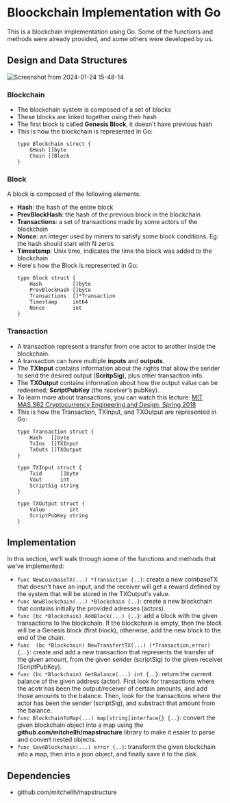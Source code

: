 # Bloockchain Implementation with Go
This is a blockchain implementation using Go. Some of the functions and methods were already provided, and some others were developed by us.

## Design and Data Structures
![Screenshot from 2024-01-24 15-48-14](https://github.com/waterflow80/Blockchain-with-Go/assets/82417779/c37d38f4-c02b-40ae-b0f3-8abeae566b7b)
### Blockchain
- The blockchain system is composed of a set of blocks
- These blocks are linked together using their hash
- The first block is called **Genesis Block**, it doesn't have previous hash
- This is how the blockchain is represented in Go:
  ```golang
  type Blockchain struct {
	  GHash []byte 
	  Chain []Block
  }
  ```
### Block
A block is composed of the following elements:
- **Hash**: the hash of the entire block
- **PrevBlockHash**: the hash of the previous block in the blockchain
- **Transactions**: a set of transactions made by some actors of the blockchain
- **Nonce**: an integer used by miners to satisfy some block conditions. Eg: the hash should start with N zeros
- **Timestamp**: Unix time, indicates the time the block was added to the blockchain
- Here's how the Block is represented in Go:
  ```golang
  type Block struct {
	  Hash          []byte
	  PrevBlockHash []byte
	  Transactions  []*Transaction
	  Timestamp     int64
	  Nonce         int
  }
  ```
### Transaction
- A transaction represent a transfer from one actor to another inside the blockchain.
- A transaction can have multiple **inputs** and **outputs**.
- The **TXInput** contains information about the rights that allow the sender to send the desired output (**ScritpSig**), plus other transaction info.
- The **TXOutput** contains information about how the output value can be redeemed; **ScriptPubKey** (the receiver's pubKey).
- To learn more about transactions, you can watch this lecture: [MIT MAS.S62 Cryptocurrency Engineering and Design, Spring 2018](https://www.youtube.com/watch?v=VT2o4KCEbes&list=PLUl4u3cNGP61KHzhg3JIJdK08JLSlcLId&index=4)
- This is how the Transaction, TXInput, and TXOutput are represented in Go:
  ```golang
  type Transaction struct {
	  Hash   []byte
	  TxIns  []TXInput
	  TxOuts []TXOutput
  }
  ```
  ```golang
  type TXInput struct {
	  Txid      []byte
	  Vout      int
 	  ScriptSig string
  }
  ```
  ```golang
  type TXOutput struct {
	  Value        int
	  ScriptPubKey string
  }
  ```
## Implementation
In this section, we'll walk through some of the functions and methods that we've implemented:
- `func NewCoinbaseTX(...) *Transaction {..}`: create a new coinbaseTX that doesn't have an input, and the receiver will get a reward defined by the system that will be stored in the TXOutput's value.
- `func NewBlockchain(...) *Blockchain {..}`: create a new blockchain that contains initially the provided adresses (actors).
- `func (bc *Blockchain) AddBlock(...) {..}`: add a block with the given transactions to the blockchain. If the blockchain is empty, then the block will be a Genesis block (first block), otherwise, add the new block to the end of the chain.
- `func  (bc *Blockchain) NewTransfertTX(...) (*Transaction,error) {..}`: create and add a new transaction that represents the transfer of the given amount, from the given sender (scriptSig) to the given receiver (ScriptPubKey).
- `func (bc *Blockchain) GetBalance(...) int {..}`: return the current balance of the given address (actor). First look for transactions where the acotr has been the output/receiver of certain amounts, and add those amounts to the balance. Then, look for the transactions where the actor has been the sender (scriptSig), and substract that amount from the balance.
- `func BlockchainToMap(...) map[string]interface{} {..}`: convert the given blockchain object into a map using the **github.com/mitchellh/mapstructure** library to make it esaier to parse and convert nested objects.
- `func SaveBlockchain(...) error {..}`: transform the given blockchain into a map, then into a json object, and finally save it to the disk.
## Dependencies
- github.com/mitchellh/mapstructure
